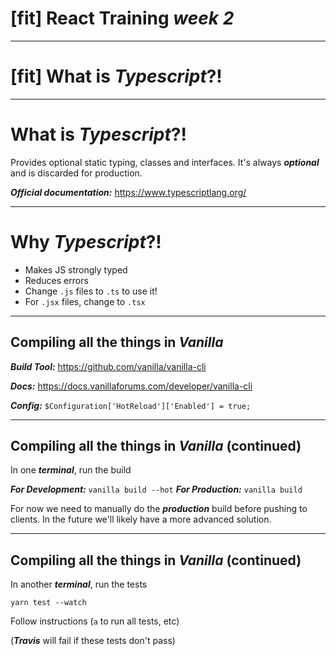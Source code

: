 
# [fit] React Training __*week 2*__

---

# [fit] What is __*Typescript*__?!

---

# What is __*Typescript*__?!

Provides optional static typing, classes and interfaces. It's always __*optional*__ and is discarded for production.

__*Official documentation:*__ https://www.typescriptlang.org/

--- 

# Why __*Typescript*__?! 

* Makes JS strongly typed
* Reduces errors
* Change `.js` files to `.ts` to use it!
* For `.jsx` files, change to `.tsx`

--- 

## Compiling all the things in __*Vanilla*__ 

__*Build Tool:*__
https://github.com/vanilla/vanilla-cli

__*Docs:*__ 
https://docs.vanillaforums.com/developer/vanilla-cli

__*Config:*__ 
`$Configuration['HotReload']['Enabled'] = true;`

---

## Compiling all the things in __*Vanilla*__ (continued)

In one __*terminal*__, run the build

__*For Development:*__ `vanilla build --hot`
__*For Production:*__ `vanilla build`

For now we need to manually do the __*production*__ build before pushing to clients. In the future we'll likely have a more advanced solution.

---

## Compiling all the things in __*Vanilla*__ (continued)

In another __*terminal*__, run the tests

`yarn test --watch`

Follow instructions (`a` to run all tests, etc)

(__*Travis*__ will fail if these tests don't pass)

